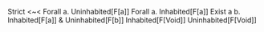 Strict <~<
Forall a. Uninhabited[F[a]]
Forall a. Inhabited[F[a]]
Exist a b. Inhabited[F[a]] & Uninhabited[F[b]]
Inhabited[F[Void]]
Uninhabited[F[Void]]